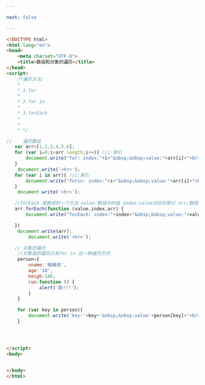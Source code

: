 ```yaml
---

next: false

---
```




<BlogInfo id="285" title="76.数组和对象的遍历" author="白日梦想猿" pv=0 read_times=0 pre_cost_time="0分55秒" category="js学习" tag_list="['js学习']" create_time="2020.12.21 10:07:41" update_time="2020.12.21 10:27:57" />

```html
<!DOCTYPE html>
<html lang="en">
<head>
    <meta charset="UTF-8">
    <title>数组和对象的遍历</title>
</head>
<script>
    /*遍历方法:
    *
    * 1.for
    *
    * 2.for in
    *
    * 3.forEach
    *
    *
    * */

//    遍历数组
   var arr=[1,2,3,4,5,6];
   for (var i=0;i<arr.length;i++){ //i:索引
       document.write("for: index:"+i+"&nbsp;&nbsp;value:"+arr[i]+"<br>");
   }
    document.write('<hr>');
   for (var i in arr){ //i:索引
       document.write("forin: index:"+i+"&nbsp;&nbsp;value:"+arr[i]+"<br>");
   }
    document.write('<hr>');

   //forEach 是数组的一个方法 value:数组中的值 index:value对应的索引 arr:数组
   arr.forEach(function (value,index,arr) {
       document.write("forEach: index:"+index+"&nbsp;&nbsp;value:"+value+"<br>");

   })
    document.write(arr);
        document.write('<hr>');

   // 对象的遍历
    //对象我的遍历只有for in 这一种遍历方式
    person={
        uname:'蜘蛛侠',
        age:'18',
        heigh:180,
        run:function () {
            alert('跑!!!');
        }
    }

    for (var key in person){
        document.write('key:'+key+'&nbsp;&nbsp;value'+person[key]+'<br>');
    }




</script>
<body>


</body>
</html>
```



<ActionBox />
